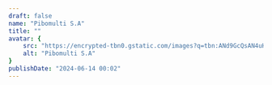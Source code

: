 ```yaml
---
draft: false
name: "Pibomulti S.A"
title: ""
avatar: {
    src: "https://encrypted-tbn0.gstatic.com/images?q=tbn:ANd9GcQsAN4uHFn_wdNZirSUCVi8upAFvLdLGNwCDA&s",
    alt: "Pibomulti S.A"
}
publishDate: "2024-06-14 00:02"
---
```

